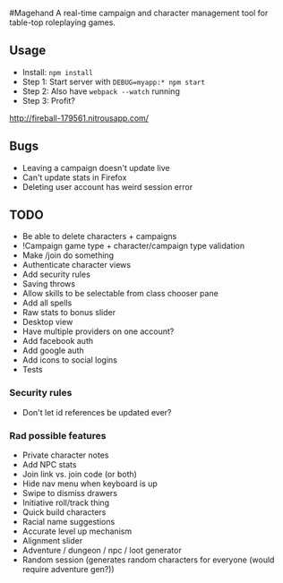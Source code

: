 #Magehand
A real-time campaign and character management tool for table-top roleplaying games.

## Usage
- Install: `npm install`
- Step 1: Start server with `DEBUG=myapp:* npm start`
- Step 2: Also have `webpack --watch` running
- Step 3: Profit?

http://fireball-179561.nitrousapp.com/


## Bugs
- Leaving a campaign doesn't update live
- Can't update stats in Firefox
- Deleting user account has weird session error

## TODO
- Be able to delete characters + campaigns
- !Campaign game type + character/campaign type validation
- Make /join do something
- Authenticate character views
- Add security rules
- Saving throws
- Allow skills to be selectable from class chooser pane
- Add all spells
- Raw stats to bonus slider
- Desktop view
- Have multiple providers on one account?
- Add facebook auth
- Add google auth
- Add icons to social logins
- Tests

### Security rules
- Don't let id references be updated ever?


### Rad possible features
- Private character notes
- Add NPC stats
- Join link vs. join code (or both)
- Hide nav menu when keyboard is up
- Swipe to dismiss drawers
- Initiative roll/track thing
- Quick build characters
- Racial name suggestions
- Accurate level up mechanism
- Alignment slider
- Adventure / dungeon / npc / loot generator
- Random session (generates random characters for everyone (would require adventure gen?))
